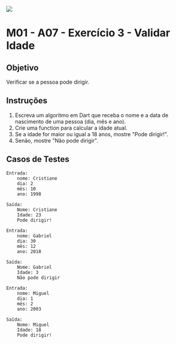 ﻿![](https://i.imgur.com/xG74tOh.png)

# M01 - A07 - Exercício 3 - Validar Idade

## Objetivo

Verificar se a pessoa pode dirigir.

## Instruções

1. Escreva um algoritmo em Dart que receba o nome e a data de nascimento de uma pessoa (dia, mês e ano).
2. Crie uma function para calcular a idade atual.
3. Se a idade for maior ou igual a 18 anos, mostre "Pode dirigir!".
4. Senão, mostre "Não pode dirigir".

## Casos de Testes

```
Entrada:
	nome: Cristiane
	dia: 2
	mês: 10
	ano: 1998

Saída:
	Nome: Cristiane
	Idade: 23
	Pode dirigir!
```

```
Entrada:
	nome: Gabriel
	dia: 30
	mês: 12
	ano: 2018

Saída:
	Nome: Gabriel
	Idade: 3
	Não pode dirigir
```

```
Entrada:
	nome: Miguel
	dia: 1
	mês: 2
	ano: 2003

Saída:
	Nome: Miguel
	Idade: 18
	Pode dirigir!
```
